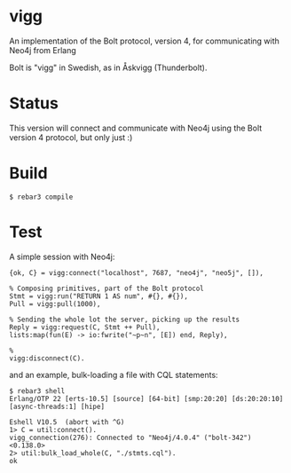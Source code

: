 # vigg
An implementation of the Bolt protocol, version 4, for communicating with Neo4j from Erlang

Bolt is "vigg" in Swedish, as in Åskvigg (Thunderbolt). 

# Status

This version will connect and communicate with Neo4j using the Bolt version 4 protocol, but only just :)

# Build

    $ rebar3 compile
    
# Test
    
A simple session with Neo4j:

    {ok, C} = vigg:connect("localhost", 7687, "neo4j", "neo5j", []),
    
    % Composing primitives, part of the Bolt protocol
    Stmt = vigg:run("RETURN 1 AS num", #{}, #{}),
    Pull = vigg:pull(1000),

    % Sending the whole lot the server, picking up the results
    Reply = vigg:request(C, Stmt ++ Pull),
    lists:map(fun(E) -> io:fwrite("~p~n", [E]) end, Reply),
    
    %
    vigg:disconnect(C).

and an example, bulk-loading a file with CQL statements:

    $ rebar3 shell
    Erlang/OTP 22 [erts-10.5] [source] [64-bit] [smp:20:20] [ds:20:20:10] [async-threads:1] [hipe]
    
    Eshell V10.5  (abort with ^G)
    1> C = util:connect().
    vigg_connection(276): Connected to "Neo4j/4.0.4" ("bolt-342")
    <0.138.0>
    2> util:bulk_load_whole(C, "./stmts.cql").
    ok   
    
